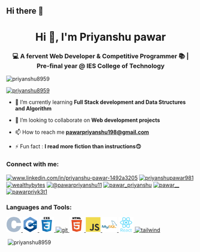 ## Hi there 👋

<h1 align="center">Hi 👋, I'm Priyanshu pawar</h1>
<h3 align="center">💻 A fervent Web Developer & Competitive Programmer 📚 | Pre-final year @ IES College of Technology</h3>

<p align="left"> <img src="https://komarev.com/ghpvc/?username=priyanshu8959&label=Profile%20views&color=0e75b6&style=flat" alt="priyanshu8959" /> </p>

<p align="left"> <a href="https://github.com/ryo-ma/github-profile-trophy"><img src="https://github-profile-trophy.vercel.app/?username=priyanshu8959" alt="priyanshu8959" /></a> </p>

- 🌱 I’m currently learning **Full Stack development and Data Structures and Algorithm**

- 👯 I’m looking to collaborate on **Web development projects**

- 📫 How to reach me **pawarpriyanshu198@gmail.com**

- ⚡ Fun fact : **I read more fiction than instructions🙃**

<h3 align="left">Connect with me:</h3>
<p align="left">
<a href="https://www.linkedin.com/in/priyanshu-pawar-1492a3205/" target="blank"><img align="center" src="https://raw.githubusercontent.com/rahuldkjain/github-profile-readme-generator/master/src/images/icons/Social/linked-in-alt.svg" alt="www.linkedin.com/in/priyanshu-pawar-1492a3205" height="30" width="40" /></a>
<a href="https://instagram.com/priyanshupawar981" target="blank"><img align="center" src="https://raw.githubusercontent.com/rahuldkjain/github-profile-readme-generator/master/src/images/icons/Social/instagram.svg" alt="priyanshupawar981" height="30" width="40" /></a>
<a href="https://www.codechef.com/users/wealthybytes" target="blank"><img align="center" src="https://cdn.jsdelivr.net/npm/simple-icons@3.1.0/icons/codechef.svg" alt="wealthybytes" height="30" width="40" /></a>
<a href="https://www.hackerrank.com/profile/pawarpriyanshu11" target="blank"><img align="center" src="https://raw.githubusercontent.com/rahuldkjain/github-profile-readme-generator/master/src/images/icons/Social/hackerrank.svg" alt="@pawarpriyanshu11" height="30" width="40" /></a>
<a href="https://codeforces.com/profile/pawar_priyanshu" target="blank"><img align="center" src="https://raw.githubusercontent.com/rahuldkjain/github-profile-readme-generator/master/src/images/icons/Social/codeforces.svg" alt="pawar_priyanshu" height="30" width="40" /></a>
<a href="https://www.leetcode.com/pawar__" target="blank"><img align="center" src="https://raw.githubusercontent.com/rahuldkjain/github-profile-readme-generator/master/src/images/icons/Social/leet-code.svg" alt="pawar__" height="30" width="40" /></a>
<a href="https://auth.geeksforgeeks.org/user/pawarpriyk3t1" target="blank"><img align="center" src="https://raw.githubusercontent.com/rahuldkjain/github-profile-readme-generator/master/src/images/icons/Social/geeks-for-geeks.svg" alt="pawarpriyk3t1" height="30" width="40" /></a>
</p>

<h3 align="left">Languages and Tools:</h3>
<p align="left"> <a href="https://www.cprogramming.com/" target="_blank" rel="noreferrer"> <img src="https://raw.githubusercontent.com/devicons/devicon/master/icons/c/c-original.svg" alt="c" width="40" height="40"/> </a> <a href="https://www.w3schools.com/cpp/" target="_blank" rel="noreferrer"> <img src="https://raw.githubusercontent.com/devicons/devicon/master/icons/cplusplus/cplusplus-original.svg" alt="cplusplus" width="40" height="40"/> </a> <a href="https://www.w3schools.com/css/" target="_blank" rel="noreferrer"> <img src="https://raw.githubusercontent.com/devicons/devicon/master/icons/css3/css3-original-wordmark.svg" alt="css3" width="40" height="40"/> </a> <a href="https://git-scm.com/" target="_blank" rel="noreferrer"> <img src="https://www.vectorlogo.zone/logos/git-scm/git-scm-icon.svg" alt="git" width="40" height="40"/> </a> <a href="https://www.w3.org/html/" target="_blank" rel="noreferrer"> <img src="https://raw.githubusercontent.com/devicons/devicon/master/icons/html5/html5-original-wordmark.svg" alt="html5" width="40" height="40"/> </a> <a href="https://developer.mozilla.org/en-US/docs/Web/JavaScript" target="_blank" rel="noreferrer"> <img src="https://raw.githubusercontent.com/devicons/devicon/master/icons/javascript/javascript-original.svg" alt="javascript" width="40" height="40"/> </a> <a href="https://www.mysql.com/" target="_blank" rel="noreferrer"> <img src="https://raw.githubusercontent.com/devicons/devicon/master/icons/mysql/mysql-original-wordmark.svg" alt="mysql" width="40" height="40"/> </a> <a href="https://reactjs.org/" target="_blank" rel="noreferrer"> <img src="https://raw.githubusercontent.com/devicons/devicon/master/icons/react/react-original-wordmark.svg" alt="react" width="40" height="40"/> </a> <a href="https://tailwindcss.com/" target="_blank" rel="noreferrer"> <img src="https://www.vectorlogo.zone/logos/tailwindcss/tailwindcss-icon.svg" alt="tailwind" width="40" height="40"/> </a> </p>

<p>&nbsp;<img align="center" src="https://github-readme-stats.vercel.app/api?username=priyanshu8959&show_icons=true&locale=en" alt="priyanshu8959" /></p>
